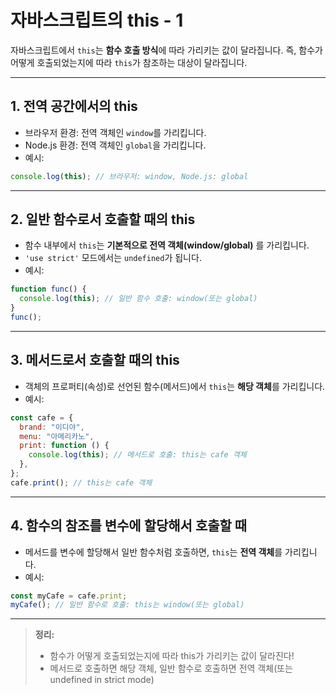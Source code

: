# 자바스크립트의 this - 1

자바스크립트에서 `this`는 **함수 호출 방식**에 따라 가리키는 값이 달라집니다. 즉, 함수가 어떻게 호출되었는지에 따라 `this`가 참조하는 대상이 달라집니다.

---

## 1. 전역 공간에서의 this

- 브라우저 환경: 전역 객체인 `window`를 가리킵니다.
- Node.js 환경: 전역 객체인 `global`을 가리킵니다.
- 예시:

```js
console.log(this); // 브라우저: window, Node.js: global
```

---

## 2. 일반 함수로서 호출할 때의 this

- 함수 내부에서 `this`는 **기본적으로 전역 객체(window/global)** 를 가리킵니다.
- `'use strict'` 모드에서는 `undefined`가 됩니다.
- 예시:

```js
function func() {
  console.log(this); // 일반 함수 호출: window(또는 global)
}
func();
```

---

## 3. 메서드로서 호출할 때의 this

- 객체의 프로퍼티(속성)로 선언된 함수(메서드)에서 `this`는 **해당 객체**를 가리킵니다.
- 예시:

```js
const cafe = {
  brand: "이디야",
  menu: "아메리카노",
  print: function () {
    console.log(this); // 메서드로 호출: this는 cafe 객체
  },
};
cafe.print(); // this는 cafe 객체
```

---

## 4. 함수의 참조를 변수에 할당해서 호출할 때

- 메서드를 변수에 할당해서 일반 함수처럼 호출하면, `this`는 **전역 객체**를 가리킵니다.
- 예시:

```js
const myCafe = cafe.print;
myCafe(); // 일반 함수로 호출: this는 window(또는 global)
```

---

> **정리:**
>
> - 함수가 어떻게 호출되었는지에 따라 this가 가리키는 값이 달라진다!
> - 메서드로 호출하면 해당 객체, 일반 함수로 호출하면 전역 객체(또는 undefined in strict mode)
